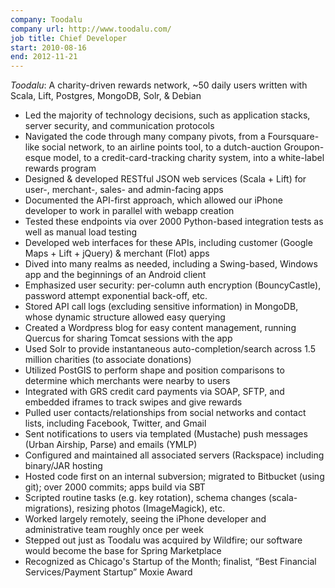 ```yaml
---
company: Toodalu
company url: http://www.toodalu.com/
job title: Chief Developer
start: 2010-08-16
end: 2012-11-21
---
```

*Toodalu*: A charity-driven rewards network, ~50 daily users written with
Scala, Lift, Postgres, MongoDB, Solr, & Debian

* Led the majority of technology decisions, such as application stacks, server
  security, and communication protocols
* Navigated the code through many company pivots, from a Foursquare-like
  social network, to an airline points tool, to a dutch-auction Groupon-esque
  model, to a credit-card-tracking charity system, into a white-label rewards
  program
* Designed & developed RESTful JSON web services (Scala + Lift) for user-,
  merchant-, sales- and admin-facing apps
* Documented the API-first approach, which allowed our iPhone developer to
  work in parallel with webapp creation
* Tested these endpoints via over 2000 Python-based integration tests as well
  as manual load testing
* Developed web interfaces for these APIs, including customer (Google Maps +
  Lift + jQuery) & merchant (Flot) apps
* Dived into many realms as needed, including a Swing-based, Windows app and
  the beginnings of an Android client
* Emphasized user security: per-column auth encryption (BouncyCastle),
  password attempt exponential back-off, etc.
* Stored API call logs (excluding sensitive information) in MongoDB, whose
  dynamic structure allowed easy querying
* Created a Wordpress blog for easy content management, running Quercus for
  sharing Tomcat sessions with the app
* Used Solr to provide instantaneous
  auto-completion/search across 1.5 million charities (to associate donations)
* Utilized PostGIS to perform shape and position comparisons to determine
  which merchants were nearby to users
* Integrated with GRS credit card payments via SOAP, SFTP, and embedded
  iframes to track swipes and give rewards
* Pulled user contacts/relationships from social networks and contact lists,
  including Facebook, Twitter, and Gmail
* Sent notifications to users via templated (Mustache) push messages (Urban
  Airship, Parse) and emails (YMLP)
* Configured and maintained all associated servers (Rackspace) including
  binary/JAR hosting
* Hosted code first on an internal subversion; migrated to Bitbucket (using
  git); over 2000 commits; apps build via SBT
* Scripted routine tasks (e.g. key rotation), schema changes
  (scala-migrations), resizing photos (ImageMagick), etc.
* Worked largely remotely, seeing the iPhone developer and administrative team
  roughly once per week
* Stepped out just as Toodalu was acquired by Wildfire; our software would
  become the base for Spring Marketplace
* Recognized as Chicago's Startup of the Month; finalist, “Best Financial
  Services/Payment Startup” Moxie Award
